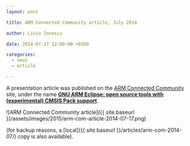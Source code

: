 ```yaml
---
layout: post

title: ARM Connected Community article, July 2014

author: Liviu Ionescu

date: 2014-07-17 12:00:00 +0300

categories:
  - news
  - article

---
```


A presentation article was published on the [ARM Connected Community](http://community.arm.com) site, under the name **[GNU ARM Eclipse: open source tools with (experimental) CMSIS Pack support](http://community.arm.com/groups/tools/blog/2014/07/17/gnu-arm-eclipse-open-source-tools-with-experimental-cmsis-pack-support)**.

![ARM Connected Community article]({{ site.baseurl }}/assets/images/2015/arm-com-article-2014-07-17.png)

(for backup reasons, a [local]({{ site.baseurl }}/articles/arm-com-2014-07/) copy is also available).
